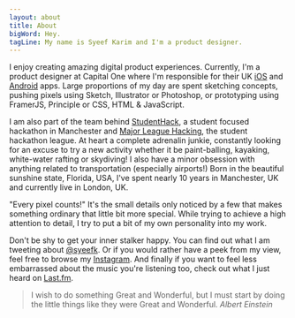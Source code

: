 ```yaml
---
layout: about
title: About
bigWord: Hey.
tagLine: My name is Syeef Karim and I'm a product designer.
---
```


I enjoy creating amazing digital product experiences. Currently, I'm a product designer at Capital One where I'm responsible for their UK <a id="links" href="https://itunes.apple.com/gb/app/capital-one-uk/id481679012?mt=8" target="_blank">iOS</a> and <a id="links" href="https://play.google.com/store/apps/details?id=com.ie.capitalone.uk&feature=search_result#?t=W251bGwsMSwxLDEsImNvbS5pZS5jYXBpdGFsb25lLnVrIl0" target="_blank">Android</a> apps. Large proportions of my day are spent sketching concepts, pushing pixels using Sketch, Illustrator or Photoshop, or prototyping using FramerJS, Principle or CSS, HTML & JavaScript.

I am also part of the team behind <a id="links" href="http://www.studenthack.com/" target="_blank">StudentHack</a>, a student focused hackathon in Manchester and <a id="links" href="http://www.mlh.io" target="_blank">Major League Hacking</a>, the student hackathon league. At heart a complete adrenalin junkie, constantly looking for an excuse to try a new activity whether it be paint-balling, kayaking, white-water rafting or skydiving! I also have a minor obsession with anything related to transportation (especially airports!) Born in the beautiful sunshine state, Florida, USA, I've spent nearly 10 years in Manchester, UK and currently live in London, UK.

"Every pixel counts!" It's the small details only noticed by a few that makes something ordinary that little bit more special. While trying to achieve a high attention to detail, I try to put a bit of my own personality into my work.

Don't be shy to get your inner stalker happy. You can find out what I am tweeting about <a id="links" href="http://www.twitter.com/syeefk" target="_blank">@syeefk</a>. Or if you would rather have a peek from my view, feel free to browse my <a id="links" href="http://www.instagram.com/syeef" target="_blank">Instagram</a>. And finally if you want to feel less embarrassed about the music you're listening too, check out what I just heard on <a id="links" href="http://www.last.fm/user/Syeef" target="_blank">Last.fm</a>.

>I wish to do something Great and Wonderful, but I must start by doing the little things like they were Great and Wonderful. <cite>Albert Einstein</cite>